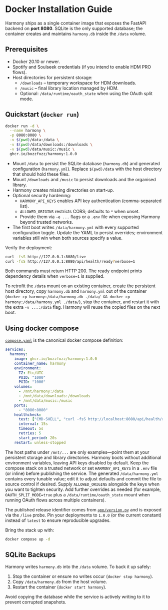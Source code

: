 # Docker Installation Guide

Harmony ships as a single container image that exposes the FastAPI backend on
**port 8080**. SQLite is the only supported database; the container creates and
maintains `harmony.db` inside the `/data` volume.

## Prerequisites

- Docker 20.10 or newer.
- Spotify and Soulseek credentials (if you intend to enable HDM PRO flows).
- Host directories for persistent storage:
  - `/downloads` – temporary workspace for HDM downloads.
  - `/music` – final library location managed by HDM.
  - Optional: `/data/runtime/oauth_state` when using the OAuth split mode.

## Quickstart (`docker run`)

```bash
docker run -d \
  --name harmony \
  -p 8080:8080 \
  -v $(pwd)/data:/data \
  -v $(pwd)/data/downloads:/downloads \
  -v $(pwd)/data/music:/music \
  ghcr.io/bozzfozz/harmony:1.0.0
```

- Mount `/data` to persist the SQLite database (`harmony.db`) and generated
  configuration (`harmony.yml`). Replace `$(pwd)/data` with the host directory
  that should hold these files.
- Mount `/downloads` and `/music` to persist downloads and the organised library.
- Harmony creates missing directories on start-up.
- Optional security hardening:
  - `HARMONY_API_KEYS` enables API key authentication (comma-separated list).
  - `ALLOWED_ORIGINS` restricts CORS; defaults to `*` when unset.
  - Provide them via `-e ...` flags or a `.env` file when exposing Harmony
    beyond trusted networks.
- The first boot writes `/data/harmony.yml` with every supported configuration
  toggle. Update the YAML to persist overrides; environment variables still win
  when both sources specify a value.

Verify the deployment:

```bash
curl -fsS http://127.0.0.1:8080/live
curl -fsS http://127.0.0.1:8080/api/health/ready?verbose=1
```

Both commands must return HTTP 200. The ready endpoint prints dependency details when
`verbose=1` is supplied.

To retrofit the `/data` mount on an existing container, create the persistent
host directory, copy `harmony.db` and `harmony.yml` out of the container
(`docker cp harmony:/data/harmony.db ./data/ && docker cp harmony:/data/harmony.yml ./data/`),
stop the container, and restart it with the extra `-v ...:/data` flag. Harmony
will reuse the copied files on the next boot.

## Using docker compose

[`compose.yaml`](../../compose.yaml) is the canonical docker compose definition:

```yaml
services:
  harmony:
    image: ghcr.io/bozzfozz/harmony:1.0.0
    container_name: harmony
    environment:
      TZ: Etc/UTC
      PUID: "1000"
      PGID: "1000"
    volumes:
      - /mnt/harmony:/data
      - /mnt/data/downloads:/downloads
      - /mnt/data/music:/music
    ports:
      - "8080:8080"
    healthcheck:
      test: ["CMD-SHELL", "curl -fsS http://localhost:8080/api/health/ready || exit 1"]
      interval: 15s
      timeout: 5s
      retries: 5
      start_period: 20s
    restart: unless-stopped
```

The host paths under `/mnt/...` are only examples—point them at your persistent
storage and library directories. Harmony boots without additional environment
variables, leaving API keys disabled by default. Keep the compose stack on a
trusted network or set `HARMONY_API_KEYS` in a `.env` file (or inline) before
publishing the service. The generated `/data/harmony.yml` contains every tunable
value; edit it to adjust defaults and commit the file to source control if
desired. Supply `ALLOWED_ORIGINS` alongside the keys when you want to tighten
security. Add further overrides as needed (for example,
`OAUTH_SPLIT_MODE=true` plus a `/data/runtime/oauth_state` mount when running OAuth
flows across multiple containers).

The published release identifier comes from [`app/version.py`](../../app/version.py)
and is exposed via the `/live` probe. Pin your deployments to `1.0.0` (or the
current constant) instead of `latest` to ensure reproducible upgrades.

Bring the stack up with:

```bash
docker compose up -d
```

## SQLite Backups

Harmony writes `harmony.db` into the `/data` volume. To back it up safely:

1. Stop the container or ensure no writes occur (`docker stop harmony`).
2. Copy `/data/harmony.db` from the host volume.
3. Restart the container (`docker start harmony`).

Avoid copying the database while the service is actively writing to it to prevent
corrupted snapshots.
